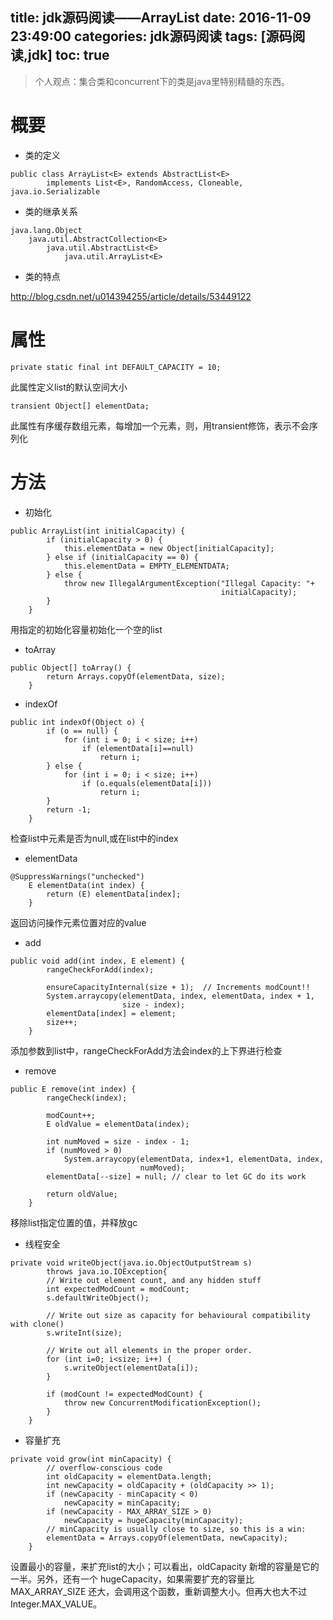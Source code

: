 title: jdk源码阅读——ArrayList
date: 2016-11-09 23:49:00
categories: jdk源码阅读
tags: [源码阅读,jdk]
toc: true
---
>个人观点：集合类和concurrent下的类是java里特别精髓的东西。
<!--more-->
# 概要

- 类的定义

```
public class ArrayList<E> extends AbstractList<E>
        implements List<E>, RandomAccess, Cloneable, java.io.Serializable
```

- 类的继承关系

```
java.lang.Object
    java.util.AbstractCollection<E>
        java.util.AbstractList<E>
            java.util.ArrayList<E>
```

- 类的特点

http://blog.csdn.net/u014394255/article/details/53449122

# 属性
    
```
private static final int DEFAULT_CAPACITY = 10;
```
此属性定义list的默认空间大小


```
transient Object[] elementData;
```
此属性有序缓存数组元素，每增加一个元素，则，用transient修饰，表示不会序列化

# 方法
- 初始化

```
public ArrayList(int initialCapacity) {
        if (initialCapacity > 0) {
            this.elementData = new Object[initialCapacity];
        } else if (initialCapacity == 0) {
            this.elementData = EMPTY_ELEMENTDATA;
        } else {
            throw new IllegalArgumentException("Illegal Capacity: "+
                                               initialCapacity);
        }
    }
```
用指定的初始化容量初始化一个空的list


- toArray

```
public Object[] toArray() {
        return Arrays.copyOf(elementData, size);
    }
```

- indexOf

```
public int indexOf(Object o) {
        if (o == null) {
            for (int i = 0; i < size; i++)
                if (elementData[i]==null)
                    return i;
        } else {
            for (int i = 0; i < size; i++)
                if (o.equals(elementData[i]))
                    return i;
        }
        return -1;
    }
```


检查list中元素是否为null,或在list中的index

- elementData

```
@SuppressWarnings("unchecked")
    E elementData(int index) {
        return (E) elementData[index];
    }
```

返回访问操作元素位置对应的value

- add

```
public void add(int index, E element) {
        rangeCheckForAdd(index);

        ensureCapacityInternal(size + 1);  // Increments modCount!!
        System.arraycopy(elementData, index, elementData, index + 1,
                         size - index);
        elementData[index] = element;
        size++;
    }
```
添加参数到list中，rangeCheckForAdd方法会index的上下界进行检查

- remove

```
public E remove(int index) {
        rangeCheck(index);

        modCount++;
        E oldValue = elementData(index);

        int numMoved = size - index - 1;
        if (numMoved > 0)
            System.arraycopy(elementData, index+1, elementData, index,
                             numMoved);
        elementData[--size] = null; // clear to let GC do its work

        return oldValue;
    }
```
移除list指定位置的值，并释放gc

- 线程安全

```
private void writeObject(java.io.ObjectOutputStream s)
        throws java.io.IOException{
        // Write out element count, and any hidden stuff
        int expectedModCount = modCount;
        s.defaultWriteObject();

        // Write out size as capacity for behavioural compatibility with clone()
        s.writeInt(size);

        // Write out all elements in the proper order.
        for (int i=0; i<size; i++) {
            s.writeObject(elementData[i]);
        }

        if (modCount != expectedModCount) {
            throw new ConcurrentModificationException();
        }
    }
```
- 容量扩充


```
private void grow(int minCapacity) {
        // overflow-conscious code
        int oldCapacity = elementData.length;
        int newCapacity = oldCapacity + (oldCapacity >> 1);
        if (newCapacity - minCapacity < 0)
            newCapacity = minCapacity;
        if (newCapacity - MAX_ARRAY_SIZE > 0)
            newCapacity = hugeCapacity(minCapacity);
        // minCapacity is usually close to size, so this is a win:
        elementData = Arrays.copyOf(elementData, newCapacity);
    }
```

设置最小的容量，来扩充list的大小；可以看出，oldCapacity 新增的容量是它的一半。另外，还有一个 hugeCapacity，如果需要扩充的容量比　MAX_ARRAY_SIZE 还大，会调用这个函数，重新调整大小。但再大也大不过　Integer.MAX_VALUE。

